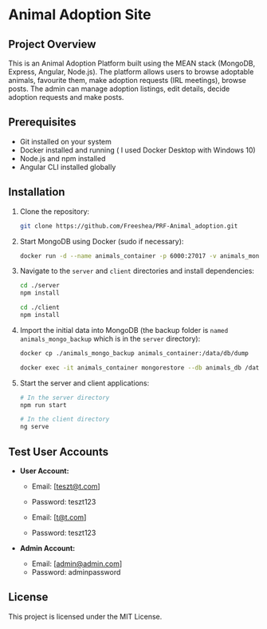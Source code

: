 # Animal Adoption Site

## Project Overview

This is an Animal Adoption Platform built using the MEAN stack (MongoDB, Express, Angular, Node.js). The platform allows users to browse adoptable animals, favourite them, make adoption requests (IRL meetings), browse posts. The admin can manage adoption listings, edit details, decide adoption requests and make posts.

## Prerequisites

* Git installed on your system
* Docker installed and running ( I used Docker Desktop with Windows 10)
* Node.js and npm installed
* Angular CLI installed globally

## Installation

1. Clone the repository:

   ```bash
   git clone https://github.com/Freeshea/PRF-Animal_adoption.git
   ```

2. Start MongoDB using Docker (sudo if necessary):

   ```bash
   docker run -d --name animals_container -p 6000:27017 -v animals_mongo_data:/data/db mongo
   ```

3. Navigate to the `server` and `client` directories and install dependencies:

   ```bash
   cd ./server
   npm install

   cd ./client
   npm install
   ```

4. Import the initial data into MongoDB (the backup folder is `named animals_mongo_backup` which is in the `server` directory):

   ```bash
   docker cp ./animals_mongo_backup animals_container:/data/db/dump
   
   docker exec -it animals_container mongorestore --db animals_db /data/db/dump/animals_db
   ```

5. Start the server and client applications:

   ```bash
   # In the server directory
   npm run start

   # In the client directory
   ng serve
   ```

## Test User Accounts

* **User Account:**

  * Email: [teszt@t.com]
  * Password: teszt123
 
  * Email: [t@t.com]
  * Password: teszt123

* **Admin Account:**

  * Email: [admin@admin.com]
  * Password: adminpassword

## License

This project is licensed under the MIT License.
